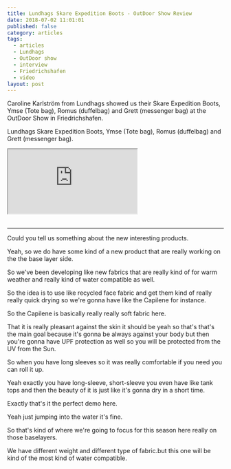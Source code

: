 ```yaml
---
title: Lundhags Skare Expedition Boots - OutDoor Show Review
date: 2018-07-02 11:01:01
published: false
category: articles
tags:
  - articles
  - Lundhags
  - OutDoor show
  - interview
  - Friedrichshafen
  - video
layout: post
---
```


Caroline Karlström from Lundhags showed us their Skare Expedition Boots, Ymse (Tote bag), Romus (duffelbag) and Grett (messenger bag) at the OutDoor Show in Friedrichshafen.

Lundhags Skare Expedition Boots, Ymse (Tote bag), Romus (duffelbag) and Grett (messenger bag).

<div class="embed-responsive embed-responsive-16by9">
    <iframe class="embed-responsive-item" src="https://www.youtube.com/embed/hQsueFksdnc"></iframe>
</div>
<br>
<!--more-->

---

Could you tell us something about the new interesting products.

Yeah, so we do have some kind of a new product that are really working on the the base layer side.

So we've been developing like new fabrics that are really kind of for warm weather and really kind of water compatible as well.

So the idea is to use like recycled face fabric and get them kind of really really quick drying so we're gonna have like the Capilene for instance.

So the Capilene is basically really really soft fabric here.

That it is really pleasant against the skin it should be yeah so that's that's the main goal because it's gonna be always against your body but then you're gonna have UPF protection as well so you will be protected from the UV from the Sun.

So when you have long sleeves so it was really comfortable if you need you can roll it up.

Yeah exactly you have long-sleeve, short-sleeve you even have like tank tops and then the beauty of it is just like it's gonna dry in a short time.

Exactly that's it the perfect demo here.

Yeah just jumping into the water it's fine.

So that's kind of where we're going to focus for this season here really on those baselayers.

We have different weight and different type of fabric.but this one will be kind of the most kind of water compatible.
